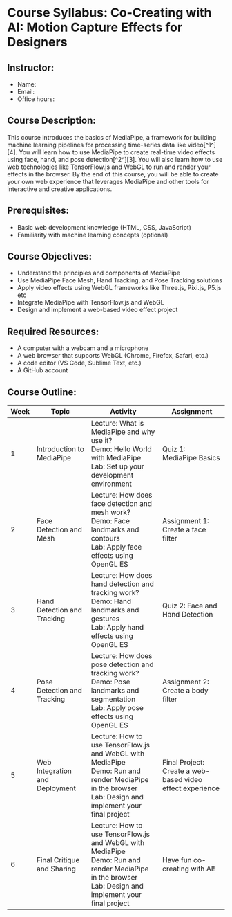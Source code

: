 # Course Syllabus: Co-Creating with AI: Motion Capture Effects for Designers

## Instructor: 
- Name: 
- Email: 
- Office hours:

## Course Description:
This course introduces the basics of MediaPipe, a framework for building machine learning pipelines for processing time-series data like video[^1^][4]. You will learn how to use MediaPipe to create real-time video effects using face, hand, and pose detection[^2^][3]. You will also learn how to use web technologies like TensorFlow.js and WebGL to run and render your effects in the browser. By the end of this course, you will be able to create your own web experience that leverages MediaPipe and other tools for interactive and creative applications.

## Prerequisites:
- Basic web development knowledge (HTML, CSS, JavaScript)
- Familiarity with machine learning concepts (optional)

## Course Objectives:
- Understand the principles and components of MediaPipe
- Use MediaPipe Face Mesh, Hand Tracking, and Pose Tracking solutions
- Apply video effects using WebGL frameworks like Three.js, Pixi.js, P5.js etc
- Integrate MediaPipe with TensorFlow.js and WebGL
- Design and implement a web-based video effect project

## Required Resources:
- A computer with a webcam and a microphone
- A web browser that supports WebGL (Chrome, Firefox, Safari, etc.)
- A code editor (VS Code, Sublime Text, etc.)
- A GitHub account

## Course Outline:

| Week | Topic | Activity | Assignment |
|------|-------|----------|------------|
| 1 | Introduction to MediaPipe | Lecture: What is MediaPipe and why use it? <br> Demo: Hello World with MediaPipe <br> Lab: Set up your development environment | Quiz 1: MediaPipe Basics |
| 2 | Face Detection and Mesh | Lecture: How does face detection and mesh work? <br> Demo: Face landmarks and contours <br> Lab: Apply face effects using OpenGL ES | Assignment 1: Create a face filter |
| 3 | Hand Detection and Tracking | Lecture: How does hand detection and tracking work? <br> Demo: Hand landmarks and gestures <br> Lab: Apply hand effects using OpenGL ES | Quiz 2: Face and Hand Detection |
| 4 | Pose Detection and Tracking | Lecture: How does pose detection and tracking work? <br> Demo: Pose landmarks and segmentation <br> Lab: Apply pose effects using OpenGL ES | Assignment 2: Create a body filter |
| 5 | Web Integration and Deployment | Lecture: How to use TensorFlow.js and WebGL with MediaPipe <br> Demo: Run and render MediaPipe in the browser <br> Lab: Design and implement your final project | Final Project: Create a web-based video effect experience |
| 6 | Final Critique and Sharing | Lecture: How to use TensorFlow.js and WebGL with MediaPipe <br> Demo: Run and render MediaPipe in the browser <br> Lab: Design and implement your final project | Have fun co-creating with AI! |


